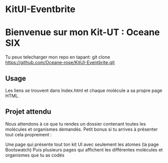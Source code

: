 # KitUI-Eventbrite

# Bienvenue sur mon Kit-UT : Oceane SIX

Tu peux telecharger mon repo en tapant: git clone https://github.com/Oceane-rose/KitUI-Eventbrite.git

## Usage

Les liens se trouvent dans Index.html et chaque molécule a sa propre page HTML.

## Projet attendu

Nous attendons à ce que tu rendes un dossier contenant toutes les molécules et organismes demandés. Petit bonus si tu arrives à présenter tout cela proprement :

Une page qui présente tout ton kit UI avec seulement les atomes (la page Bootswatch)
Puis plusieurs pages qui affichent les différentes molécules et organismes que tu as codés
